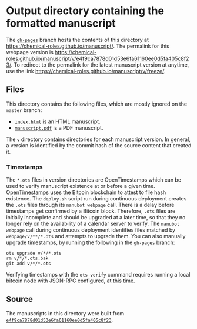# Output directory containing the formatted manuscript

The [`gh-pages`](https://github.com/chemical-roles/manuscript/tree/gh-pages) branch hosts the contents of this directory at <https://chemical-roles.github.io/manuscript/>.
The permalink for this webpage version is <https://chemical-roles.github.io/manuscript/v/e4f9ca7878d01d53e6fa61160ee0d5fa405c8f23/>.
To redirect to the permalink for the latest manuscript version at anytime, use the link <https://chemical-roles.github.io/manuscript/v/freeze/>.

## Files

This directory contains the following files, which are mostly ignored on the `master` branch:

+ [`index.html`](index.html) is an HTML manuscript.
+ [`manuscript.pdf`](manuscript.pdf) is a PDF manuscript.

The `v` directory contains directories for each manuscript version.
In general, a version is identified by the commit hash of the source content that created it.

### Timestamps

The `*.ots` files in version directories are OpenTimestamps which can be used to verify manuscript existence at or before a given time.
[OpenTimestamps](https://opentimestamps.org/) uses the Bitcoin blockchain to attest to file hash existence.
The `deploy.sh` script run during continuous deployment creates the `.ots` files through its `manubot webpage` call.
There is a delay before timestamps get confirmed by a Bitcoin block.
Therefore, `.ots` files are initially incomplete and should be upgraded at a later time, so that they no longer rely on the availability of a calendar server to verify.
The `manubot webpage` call during continuous deployment identifies files matched by `webpage/v/**/*.ots` and attempts to upgrade them.
You can also manually upgrade timestamps, by running the following in the `gh-pages` branch:

```shell
ots upgrade v/*/*.ots
rm v/*/*.ots.bak
git add v/*/*.ots
```

Verifying timestamps with the `ots verify` command requires running a local bitcoin node with JSON-RPC configured, at this time.

## Source

The manuscripts in this directory were built from
[`e4f9ca7878d01d53e6fa61160ee0d5fa405c8f23`](https://github.com/chemical-roles/manuscript/commit/e4f9ca7878d01d53e6fa61160ee0d5fa405c8f23).
